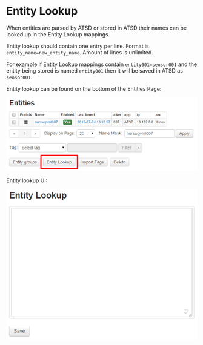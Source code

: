 # Entity Lookup


When entities are parsed by ATSD or stored in ATSD their names can be
looked up in the Entity Lookup mappings.

Entity lookup should contain one entry per line. Format is
`entity_name=new_entity_name`. Amount of lines is unlimited.

For example if Entity Lookup mappings contain `entity001=sensor001` and
the entity being stored is named `entity001` then it will be saved in
ATSD as `sensor001`.

Entity lookup can be found on the bottom of the Entities Page:

![](images/entity_lookup_button.png "entity_lookup_button")

Entity lookup UI:

![](images/entity_lookup_ui.png "entity_lookup_ui")